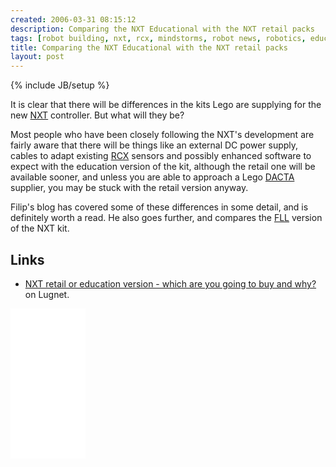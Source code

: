 ```yaml
---
created: 2006-03-31 08:15:12
description: Comparing the NXT Educational with the NXT retail packs
tags: [robot building, nxt, rcx, mindstorms, robot news, robotics, education]
title: Comparing the NXT Educational with the NXT retail packs
layout: post
---
```

{% include JB/setup %}

It is clear that there will be differences in the kits Lego are supplying for the new [NXT](/wiki/nxt.html) controller. But what will they be?

Most people who have been closely following the NXT's development are fairly aware that there will be things like an external DC power supply, cables to adapt existing [RCX](/wiki/rcx.html) sensors and possibly enhanced software to expect with the education version of the kit, although the retail one will be available sooner, and unless you are able to approach a Lego [DACTA](/wiki/dacta.html) supplier, you may be stuck with the retail version anyway.

Filip's blog has covered some of these differences in some detail, and is definitely worth a read. He also goes further, and compares the [FLL](/wiki/fll.html "The First Lego League") version of the NXT kit.

## Links

* [NXT retail or education version - which are you going to buy and why?](http://news.lugnet.com/robotics/?n=25765) on Lugnet.

<iframe style="width:120px;height:240px;" marginwidth="0" marginheight="0" scrolling="no" frameborder="0" src="//ws-eu.amazon-adsystem.com/widgets/q?ServiceVersion=20070822&OneJS=1&Operation=GetAdHtml&MarketPlace=GB&source=ss&ref=as_ss_li_til&ad_type=product_link&tracking_id=orionrobots-21&language=en_GB&marketplace=amazon&region=GB&placement=B082WD5YV9&asins=B082WD5YV9&linkId=75cbb40f8dd28c5b84d540cdd12f14a3&show_border=true&link_opens_in_new_window=true"></iframe><!-- lego mindstorms review 2021 -->
